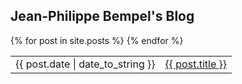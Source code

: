 ## Jean-Philippe Bempel's Blog

<table style="border:0px">
  {% for post in site.posts %}
    <tr>
      <td>{{ post.date | date_to_string }}</td><td><a href="{{ post.url }}">{{ post.title }}</a></td>
    </tr>
  {% endfor %}
</table>
